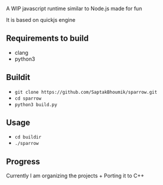 A WIP javascript runtime similar to Node.js made for fun

It is based on quickjs engine

## Requirements to build
- clang
- python3

## Buildit
- ``git clone https://github.com/SaptakBhoumik/sparrow.git``
- ``cd sparrow``
- ``python3 build.py``

## Usage
- ``cd buildir``
- ``./sparrow``

## Progress
Currently I am organizing the projects + Porting it to C++
